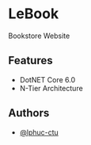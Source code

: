 
# LeBook

Bookstore Website

## Features

- DotNET Core 6.0
- N-Tier Architecture



## Authors

- [@lphuc-ctu](https://github.com/lhphuc-ctu)

